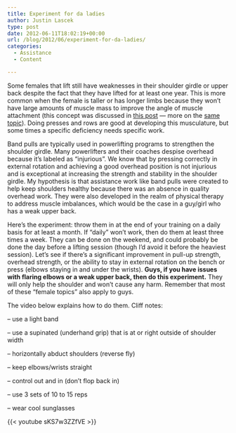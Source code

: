 ```yaml
---
title: Experiment for da ladies
author: Justin Lascek
type: post
date: 2012-06-11T18:02:19+00:00
url: /blog/2012/06/experiment-for-da-ladies/
categories:
  - Assistance
  - Content

---
```

Some females that lift still have weaknesses in their shoulder girdle or upper back despite the fact that they have lifted for at least one year. This is more common when the female is taller or has longer limbs because they won&#8217;t have large amounts of muscle mass to improve the angle of muscle attachment (this concept was discussed in <a href="/blog/2011/12/developing-a-pull-up/" target="_blank">this post</a> &#8212; more on the <a href="/blog/2012/01/programming-pull-ups/" target="_blank">same topic</a>). Doing presses and rows are good at developing this musculature, but some times a specific deficiency needs specific work.
  

  
Band pulls are typically used in powerlifting programs to strengthen the shoulder girdle. Many powerlifters and their coaches despise overhead because it&#8217;s labeled as &#8220;injurious&#8221;. We know that by pressing correctly in external rotation and achieving a good overhead position is not injurious and is exceptional at increasing the strength and stability in the shoulder girdle. My hypothesis is that assistance work like band pulls were created to help keep shoulders healthy because there was an absence in quality overhead work. They were also developed in the realm of physical therapy to address muscle imbalances, which would be the case in a guy/girl who has a weak upper back.
  

  
Here&#8217;s the experiment: throw them in at the end of your training on a daily basis for at least a month. If &#8220;daily&#8221; won&#8217;t work, then do them at least three times a week. They can be done on the weekend, and could probably be done the day before a lifting session (though I&#8217;d avoid it before the heaviest session). Let&#8217;s see if there&#8217;s a significant improvement in pull-up strength, overhead strength, or the ability to stay in external rotation on the bench or press (elbows staying in and under the wrists). **Guys, if you have issues with flaring elbows or a weak upper back, then do this experiment.** They will only help the shoulder and won&#8217;t cause any harm. Remember that most of these &#8220;female topics&#8221; also apply to guys.
  

  
The video below explains how to do them. Cliff notes:
  
&#8211; use a light band
  
&#8211; use a supinated (underhand grip) that is at or right outside of shoulder width
  
&#8211; horizontally abduct shoulders (reverse fly)
  
&#8211; keep elbows/wrists straight
  
&#8211; control out and in (don&#8217;t flop back in)
  
&#8211; use 3 sets of 10 to 15 reps
  
&#8211; wear cool sunglasses
  

  
{{< youtube sKS7w3ZZfVE >}}
